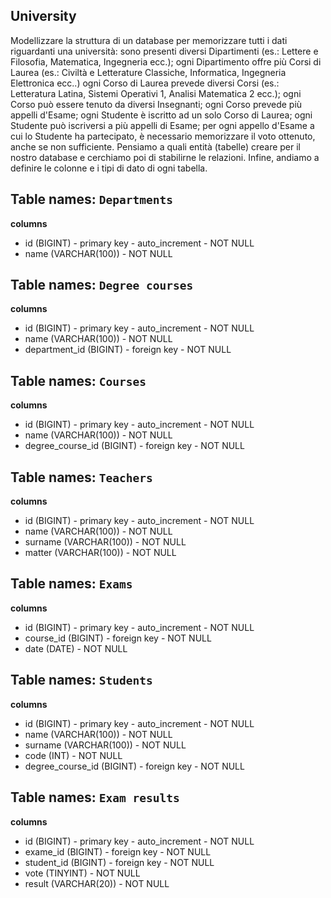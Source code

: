## University

Modellizzare la struttura di un database per memorizzare tutti i dati riguardanti una università:
sono presenti diversi Dipartimenti (es.: Lettere e Filosofia, Matematica, Ingegneria ecc.);
ogni Dipartimento offre più Corsi di Laurea (es.: Civiltà e Letterature Classiche, Informatica, Ingegneria Elettronica ecc..)
ogni Corso di Laurea prevede diversi Corsi (es.: Letteratura Latina, Sistemi Operativi 1, Analisi Matematica 2 ecc.);
ogni Corso può essere tenuto da diversi Insegnanti;
ogni Corso prevede più appelli d'Esame;
ogni Studente è iscritto ad un solo Corso di Laurea;
ogni Studente può iscriversi a più appelli di Esame;
per ogni appello d'Esame a cui lo Studente ha partecipato, è necessario memorizzare il voto ottenuto, anche se non sufficiente. Pensiamo a quali entità (tabelle) creare per il nostro database e cerchiamo poi di stabilirne le relazioni. Infine, andiamo a definire le colonne e i tipi di dato di ogni tabella.

## Table names: `Departments`
**columns**

- id (BIGINT) - primary key - auto_increment - NOT NULL
- name (VARCHAR(100)) - NOT NULL


## Table names: `Degree courses`
**columns**

- id (BIGINT) - primary key - auto_increment - NOT NULL
- name (VARCHAR(100)) - NOT NULL
- department_id (BIGINT) - foreign key - NOT NULL


## Table names: `Courses`
**columns**
- id (BIGINT) - primary key - auto_increment - NOT NULL
- name (VARCHAR(100)) - NOT NULL
- degree_course_id (BIGINT) - foreign key - NOT NULL


## Table names: `Teachers`
**columns**
- id (BIGINT) - primary key - auto_increment - NOT NULL
- name (VARCHAR(100)) - NOT NULL
- surname (VARCHAR(100)) - NOT NULL
- matter (VARCHAR(100)) - NOT NULL


## Table names: `Exams`
**columns**
- id (BIGINT) - primary key - auto_increment - NOT NULL
- course_id (BIGINT) - foreign key - NOT NULL
- date (DATE) - NOT NULL


## Table names: `Students`
**columns**
- id (BIGINT) - primary key - auto_increment - NOT NULL
- name (VARCHAR(100)) - NOT NULL
- surname (VARCHAR(100)) - NOT NULL
- code (INT) - NOT NULL
- degree_course_id (BIGINT) - foreign key - NOT NULL


## Table names: `Exam results`
**columns**
- id (BIGINT) - primary key - auto_increment - NOT NULL
- exame_id (BIGINT) - foreign key - NOT NULL
- student_id (BIGINT) - foreign key - NOT NULL
- vote (TINYINT) - NOT NULL
- result (VARCHAR(20)) - NOT NULL
